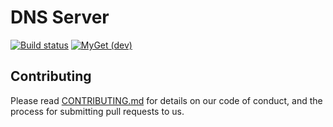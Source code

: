 # DNS Server

[![Build status](https://ci.appveyor.com/api/projects/status/sr0ee1m56dvgv2d0?svg=true)](https://ci.appveyor.com/project/simpleidserver/dnsserver)
[![MyGet (dev)](https://img.shields.io/myget/advance-ict/v/DnsServer.svg)](http://myget.org/gallery/advance-ict)

## Contributing

Please read [CONTRIBUTING.md](CONTRIBUTING.md) for details on our code of conduct, and the process for submitting pull requests to us.